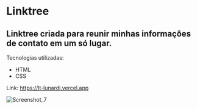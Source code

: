 # Linktree
## Linktree criada para reunir minhas informações de contato em um só lugar.

Tecnologias utilizadas:
- HTML
- CSS

Link: https://lt-lunardi.vercel.app

![Screenshot_7](https://github.com/user-attachments/assets/217211a0-a371-4fa7-9f97-51da1950da25)
